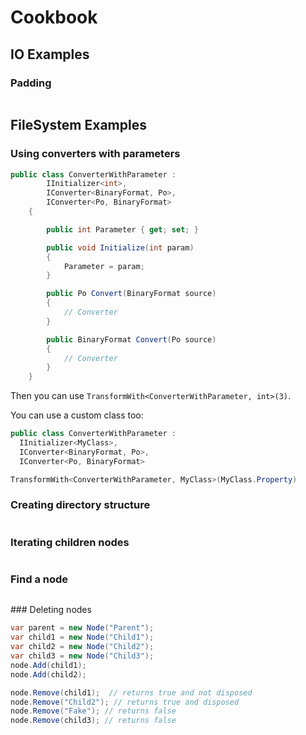 # Cookbook

## IO Examples
### Padding
```csharp
```

## FileSystem Examples
### Using converters with parameters
```csharp
public class ConverterWithParameter :
        IInitializer<int>,
        IConverter<BinaryFormat, Po>,
        IConverter<Po, BinaryFormat>
    {

        public int Parameter { get; set; }

        public void Initialize(int param)
        {
            Parameter = param;
        }

        public Po Convert(BinaryFormat source)
        {
            // Converter
        }

        public BinaryFormat Convert(Po source)
        {
            // Converter
        }
    }
```

Then you can use `TransformWith<ConverterWithParameter, int>(3)`.

You can use a custom class too:

```csharp
public class ConverterWithParameter : 
  IInitializer<MyClass>, 
  IConverter<BinaryFormat, Po>, 
  IConverter<Po, BinaryFormat>

TransformWith<ConverterWithParameter, MyClass>(MyClass.Property)
```


### Creating directory structure
```csharp
```

### Iterating children nodes
```csharp
```

### Find a node
```csharp
```

### Deleting nodes
```csharp
var parent = new Node("Parent");
var child1 = new Node("Child1");
var child2 = new Node("Child2");
var child3 = new Node("Child3");
node.Add(child1);
node.Add(child2);

node.Remove(child1);  // returns true and not disposed
node.Remove("Child2"); // returns true and disposed
node.Remove("Fake"); // returns false
node.Remove(child3); // returns false
```
